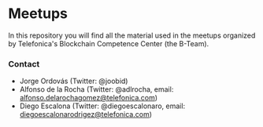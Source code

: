 # Meetups

In this repository you will find all the material used in the meetups organized by Telefonica's Blockchain Competence Center (the B-Team).

### Contact

* Jorge Ordovás (Twitter: @joobid)
* Alfonso de la Rocha (Twitter: @adlrocha, email: alfonso.delarochagomez@telefonica.com)
* Diego Escalona (Twitter: @diegoescalonaro, email: diegoescalonarodrigez@telefonica.com)
